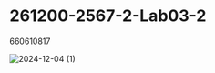 # 261200-2567-2-Lab03-2
660610817 <br>

![2024-12-04 (1)](https://github.com/user-attachments/assets/1c3ea932-d07d-43dd-a8f1-2dbcd561a30d)

